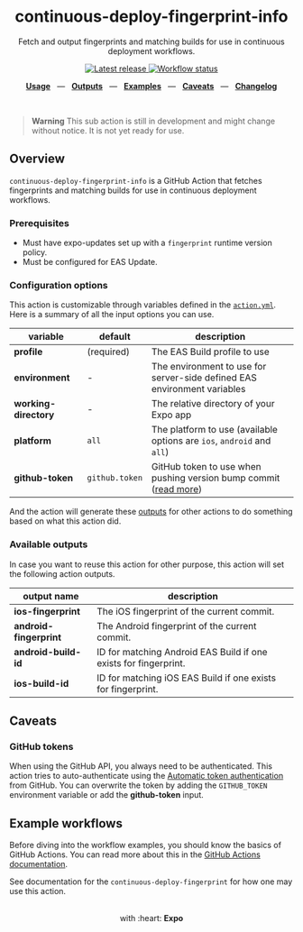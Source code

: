 <div align="center">
  <h1>continuous-deploy-fingerprint-info</h1>
  <p>Fetch and output fingerprints and matching builds for use in continuous deployment workflows.</p>
</div>

<p align="center">
  <a href="https://github.com/expo/expo-github-action/releases" title="Latest release">
    <picture>
      <source media="(prefers-color-scheme: dark)" srcset="https://img.shields.io/github/package-json/v/expo/expo-github-action?style=flat-square&color=0366D6&labelColor=49505A">
      <img alt="Latest release" src="https://img.shields.io/github/package-json/v/expo/expo-github-action?style=flat-square&color=0366D6&labelColor=D1D5DA" />
    </picture>
  </a>
  <a href="https://github.com/expo/expo-github-action/actions" title="Workflow status">
    <picture>
      <source media="(prefers-color-scheme: dark)" srcset="https://img.shields.io/github/actions/workflow/status/expo/expo-github-action/test.yml?branch=main&style=flat-square&labelColor=49505A">
      <img alt="Workflow status" src="https://img.shields.io/github/actions/workflow/status/expo/expo-github-action/test.yml?branch=main&style=flat-square&labelColor=D1D5DA" />
    </picture>
  </a>
</p>

<p align="center">
  <a href="#usage"><b>Usage</b></a>
  &nbsp;&nbsp;&mdash;&nbsp;&nbsp;
  <a href="#available-outputs"><b>Outputs</b></a>
  &nbsp;&nbsp;&mdash;&nbsp;&nbsp;
  <a href="#example-workflows"><b>Examples</b></a>
  &nbsp;&nbsp;&mdash;&nbsp;&nbsp;
  <a href="#caveats"><b>Caveats</b></a>
  &nbsp;&nbsp;&mdash;&nbsp;&nbsp;
  <a href="https://github.com/expo/expo-github-action/blob/main/CHANGELOG.md"><b>Changelog</b></a>
</p>

<br />

> **Warning**
> This sub action is still in development and might change without notice. It is not yet ready for use.

## Overview

`continuous-deploy-fingerprint-info` is a GitHub Action that fetches fingerprints and matching builds for use in continuous deployment workflows.

### Prerequisites

- Must have expo-updates set up with a `fingerprint` runtime version policy.
- Must be configured for EAS Update.

### Configuration options

This action is customizable through variables defined in the [`action.yml`](action.yml).
Here is a summary of all the input options you can use.

| variable              | default        | description                                                                  |
| --------------------- | -------------- | ---------------------------------------------------------------------------- |
| **profile**           | (required)     | The EAS Build profile to use                                                 |
| **environment**       | -              | The environment to use for server-side defined EAS environment variables     |
| **working-directory** | -              | The relative directory of your Expo app                                      |
| **platform**          | `all`          | The platform to use (available options are `ios`, `android` and `all`) |
| **github-token**      | `github.token` | GitHub token to use when pushing version bump commit ([read more](#github-tokens))      |

And the action will generate these [outputs](#available-outputs) for other actions to do something based on what this action did.

### Available outputs

In case you want to reuse this action for other purpose, this action will set the following action outputs.

| output name              | description                                                                                                                                                                                   |
| ------------------------ | ------------------------------ |
| **ios-fingerprint**      | The iOS fingerprint of the current commit.          |
| **android-fingerprint**  | The Android fingerprint of the current commit.                 |
| **android-build-id**  | ID for matching Android EAS Build if one exists for fingerprint. |
| **ios-build-id**  | ID for matching iOS EAS Build if one exists for fingerprint.         |

## Caveats

### GitHub tokens

When using the GitHub API, you always need to be authenticated.
This action tries to auto-authenticate using the [Automatic token authentication][link-gha-token] from GitHub.
You can overwrite the token by adding the `GITHUB_TOKEN` environment variable or add the **github-token** input.

## Example workflows

Before diving into the workflow examples, you should know the basics of GitHub Actions.
You can read more about this in the [GitHub Actions documentation][link-actions].

See documentation for the `continuous-deploy-fingerprint` for how one may use this action.

<div align="center">
  <br />
  with :heart:&nbsp;<strong>Expo</strong>
  <br />
</div>

[link-actions]: https://help.github.com/en/categories/automating-your-workflow-with-github-actions
[link-gha-token]: https://docs.github.com/en/actions/security-guides/automatic-token-authentication#permissions-for-the-github_token
